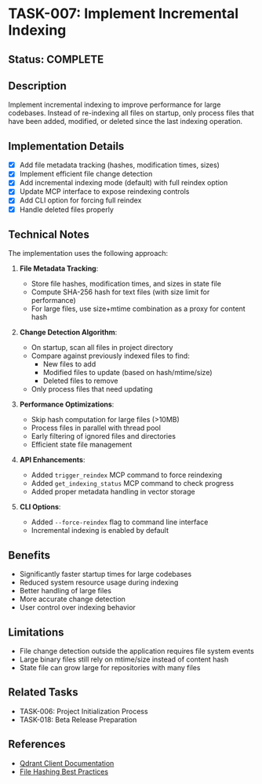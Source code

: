 # TASK-007: Implement Incremental Indexing

## Status: COMPLETE

## Description

Implement incremental indexing to improve performance for large codebases. Instead of re-indexing all files on startup, only process files that have been added, modified, or deleted since the last indexing operation.

## Implementation Details

- [x] Add file metadata tracking (hashes, modification times, sizes)
- [x] Implement efficient file change detection
- [x] Add incremental indexing mode (default) with full reindex option
- [x] Update MCP interface to expose reindexing controls
- [x] Add CLI option for forcing full reindex
- [x] Handle deleted files properly

## Technical Notes

The implementation uses the following approach:

1. **File Metadata Tracking**:
   - Store file hashes, modification times, and sizes in state file
   - Compute SHA-256 hash for text files (with size limit for performance)
   - For large files, use size+mtime combination as a proxy for content hash

2. **Change Detection Algorithm**:
   - On startup, scan all files in project directory
   - Compare against previously indexed files to find:
     - New files to add
     - Modified files to update (based on hash/mtime/size)
     - Deleted files to remove
   - Only process files that need updating

3. **Performance Optimizations**:
   - Skip hash computation for large files (>10MB)
   - Process files in parallel with thread pool
   - Early filtering of ignored files and directories
   - Efficient state file management

4. **API Enhancements**:
   - Added `trigger_reindex` MCP command to force reindexing
   - Added `get_indexing_status` MCP command to check progress
   - Added proper metadata handling in vector storage

5. **CLI Options**:
   - Added `--force-reindex` flag to command line interface
   - Incremental indexing is enabled by default

## Benefits

- Significantly faster startup times for large codebases
- Reduced system resource usage during indexing
- Better handling of large files
- More accurate change detection
- User control over indexing behavior

## Limitations

- File change detection outside the application requires file system events
- Large binary files still rely on mtime/size instead of content hash
- State file can grow large for repositories with many files

## Related Tasks

- TASK-006: Project Initialization Process
- TASK-018: Beta Release Preparation

## References

- [Qdrant Client Documentation](https://qdrant.github.io/qdrant/docs/reference/api/)
- [File Hashing Best Practices](https://en.wikipedia.org/wiki/Hash_function)